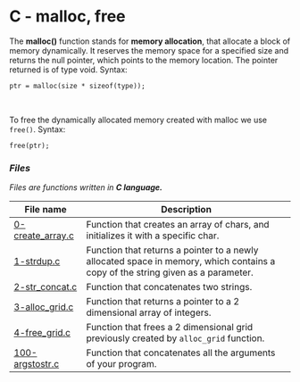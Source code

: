 # C - malloc, free

The **malloc()** function stands for **memory allocation**, that allocate a block of memory dynamically. It reserves the memory space for a specified size and returns the null pointer, which points to the memory location. The pointer returned is of type void. Syntax:
```
ptr = malloc(size * sizeof(type));
```
</br>

To free the dynamically allocated memory created with malloc we use `free()`. Syntax:
```
free(ptr);
```

### *Files*
*Files are functions written in **C language.***

File name | Description
--- | ---
[0-create_array.c](https://github.com/Donaldoo/holbertonschool-low_level_programming/blob/main/malloc_free/0-create_array.c) | Function that creates an array of chars, and initializes it with a specific char.
[1-strdup.c](https://github.com/Donaldoo/holbertonschool-low_level_programming/blob/main/malloc_free/1-strdup.c1-strdup.c) | Function that returns a pointer to a newly allocated space in memory, which contains a copy of the string given as a parameter.
[2-str_concat.c](https://github.com/Donaldoo/holbertonschool-low_level_programming/blob/main/malloc_free/2-str_concat.c) | Function that concatenates two strings.
[3-alloc_grid.c](https://github.com/Donaldoo/holbertonschool-low_level_programming/blob/main/malloc_free/3-alloc_grid.c) | Function that returns a pointer to a 2 dimensional array of integers.
[4-free_grid.c](https://github.com/Donaldoo/holbertonschool-low_level_programming/blob/main/malloc_free/4-free_grid.c) | Function that frees a 2 dimensional grid previously created by `alloc_grid` function.
[100-argstostr.c](https://github.com/Donaldoo/holbertonschool-low_level_programming/blob/main/malloc_free/100-argstostr.c) | Function that concatenates all the arguments of your program.
